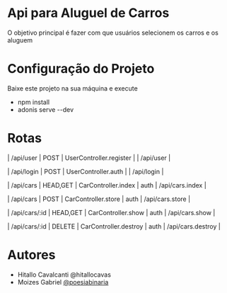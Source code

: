# Api para Aluguel de Carros
O objetivo principal é fazer com que usuários selecionem os carros e os aluguem

# Configuração do Projeto
Baixe este projeto na sua máquina e execute
- npm install
- adonis serve --dev

# Rotas

| /api/user     | POST     | UserController.register |            | /api/user         |        

| /api/login    | POST     | UserController.auth     |            | /api/login        |        

| /api/cars     | HEAD,GET | CarController.index     | auth       | /api/cars.index   |        

| /api/cars     | POST     | CarController.store     | auth       | /api/cars.store   |       

| /api/cars/:id | HEAD,GET | CarController.show      | auth       | /api/cars.show    |       

| /api/cars/:id | DELETE   | CarController.destroy   | auth       | /api/cars.destroy |       


# Autores
- Hitallo Cavalcanti @hitallocavas
- Moizes Gabriel [@poesiabinaria](https://github.com/poesiabinaria)
